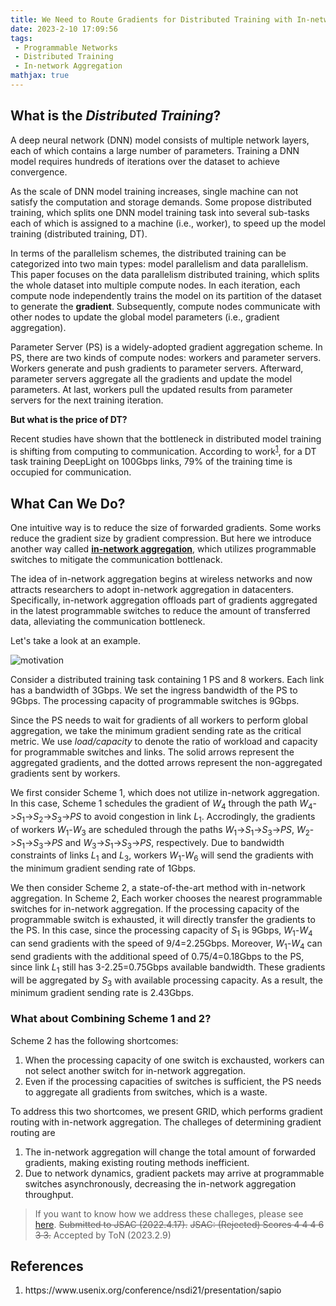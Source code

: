 ```yaml
---
title: We Need to Route Gradients for Distributed Training with In-network Aggregation Carefully
date: 2023-2-10 17:09:56
tags: 
 - Programmable Networks
 - Distributed Training
 - In-network Aggregation
mathjax: true
---
```


## What is the *Distributed Training*?

A deep neural network (DNN) model consists of multiple network layers, each of which contains a large number of parameters. Training a DNN model requires hundreds of iterations over the dataset to achieve convergence.

As the scale of DNN  model training increases, single machine can not satisfy the computation and storage demands.
Some propose distributed training, which splits one DNN model training task into several sub-tasks each of which is assigned to a machine (i.e., worker), to speed up the model training (distributed training, DT).

In terms of the parallelism schemes, the distributed training can be categorized into two main types: model parallelism and data parallelism. This paper focuses on the data parallelism distributed training, which splits the whole dataset into multiple compute nodes. In each iteration, each compute node independently trains the model on its partition of the dataset to generate the **gradient**. Subsequently, compute nodes communicate with other nodes to update the global model parameters (i.e., gradient aggregation).

Parameter Server (PS) is a widely-adopted gradient aggregation scheme. In PS, there are two kinds of compute nodes: workers and parameter servers. Workers generate and push gradients to parameter servers. Afterward, parameter servers aggregate all the gradients and update the model parameters. At last, workers pull the updated results from parameter servers for the next training iteration.

**But what is the price of DT?**

Recent studies have shown that the bottleneck in distributed model training is shifting from computing to communication. According to work<sup><a href="#ref1">1</a></sup>, for a DT task training DeepLight on 100Gbps links, $79\%$ of the training time is occupied for communication.

## What Can We Do?

One intuitive way is to reduce the size of forwarded gradients. Some works reduce the gradient size by gradient compression. But here we introduce another way called **[in-network aggregation](/2022/01/04/INAReview/)**, which utilizes programmable switches to mitigate the communication bottlenack.

The idea of in-network aggregation begins at wireless networks and now attracts researchers to adopt in-network aggregation in datacenters.
Specifically, in-network aggregation offloads part of gradients aggregated in the latest programmable switches to reduce the amount of transferred data, alleviating the communication bottleneck.

Let's take a look at an example.

![motivation](fig1.jpg)

Consider a distributed training task containing 1 PS and 8 workers. Each link has a bandwidth of 3Gbps. We set the ingress bandwidth of the PS to 9Gbps. The processing capacity of programmable switches is 9Gbps.

Since the PS needs to wait for gradients of all workers to perform global aggregation, we take the minimum gradient sending rate as the critical metric. We use *load/capacity* to denote the ratio of workload and capacity for programmable switches and links. The solid arrows represent the aggregated gradients, and the dotted arrows represent the non-aggregated gradients sent by workers.

We first consider Scheme 1, which does not utilize in-network aggregation. In this case, Scheme 1 schedules the gradient of $W_4$ through the path $W_4$->$S_1$->$S_2$->$S_3$->$PS$ to avoid congestion in link $L_1$. Accrodingly, the gradients of workers $W_1$-$W_3$ are scheduled through the paths $W_1$->$S_1$->$S_3$->$PS$, $W_2$->$S_1$->$S_3$->$PS$ and $W_3$->$S_1$->$S_3$->$PS$, respectively. 
Due to bandwidth constraints of links $L_1$ and $L_3$, workers $W_1$-$W_6$ will send the gradients with the minimum gradient sending rate of 1Gbps.

We then consider Scheme 2, a state-of-the-art method with in-network aggregation. In Scheme 2, Each worker chooses the nearest programmable switches for in-network aggregation. If the processing capacity of the programmable switch is exhausted, it will directly transfer the gradients to the PS. In this case, since the processing capacity of $S_1$ is 9Gbps, $W_1$-$W_4$ can send gradients with the speed of 9/4=2.25Gbps. Moreover, $W_1$-$W_4$ can send gradients with the additional speed of 0.75/4=0.18Gbps to the PS, since link $L_1$ still has 3-2.25=0.75Gbps available bandwidth. These gradients will be aggregated by $S_3$ with available processing capacity. As a result, the minimum gradient sending rate is 2.43Gbps.

### What about Combining Scheme 1 and 2?

Scheme 2 has the following shortcomes:

1. When the processing capacity of one switch is exchausted, workers can not select another switch for in-network aggregation.
2. Even if the processing capacities of switches is sufficient, the PS needs to aggregate all gradients from switches, which is a waste.

To address this two shortcomes, we present GRID, which performs gradient routing with in-network aggregation. The challeges of determining gradient routing are 

1. The in-network aggregation will change the total amount of forwarded gradients, making existing routing methods inefficient.
2. Due to network dynamics, gradient packets may arrive at programmable switches asynchronously, decreasing the in-network aggregation throughput.

> If you want to know how we address these challeges, please see [here](/pdf/GRID.pdf).
> ~~Submitted to JSAC (2022.4.17).~~
> ~~JSAC: (Rejected) Scores 4 4 4 6 3 3.~~
> Accepted by ToN (2023.2.9)

## References

1. <p name = "ref1"> https://www.usenix.org/conference/nsdi21/presentation/sapio </p>